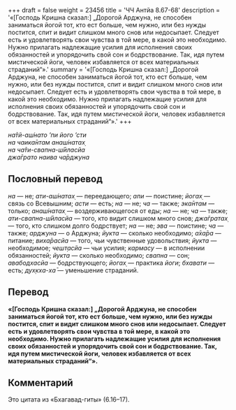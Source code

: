 +++
draft = false
weight = 23456
title = 'ЧЧ Антйа 8.67-68'
description = '«[Господь Кришна сказал:] „Дорогой Арджуна, не способен заниматься йогой тот, кто ест больше, чем нужно, или без нужды постится, спит и видит слишком много снов или недосыпает. Следует есть и удовлетворять свои чувства в той мере, в какой это необходимо. Нужно прилагать надлежащие усилия для исполнения своих обязанностей и упорядочить свой сон и бодрствование. Так, идя путем мистической йоги, человек избавляется от всех материальных страданий“».'
summary = '«[Господь Кришна сказал:] „Дорогой Арджуна, не способен заниматься йогой тот, кто ест больше, чем нужно, или без нужды постится, спит и видит слишком много снов или недосыпает. Следует есть и удовлетворять свои чувства в той мере, в какой это необходимо. Нужно прилагать надлежащие усилия для исполнения своих обязанностей и упорядочить свой сон и бодрствование. Так, идя путем мистической йоги, человек избавляется от всех материальных страданий“».'
+++

_на̄тй-аш́нато ’пи його ’сти  
на чаика̄нтам анаш́натах̣  
на ча̄ти-свапна-ш́ӣласйа  
джа̄грато наива ча̄рджуна_

## Пословный перевод

_на_ — не; _ати_\-_аш́натах̣_ — переедающего; _апи_ — поистине; _йогах̣_ — связь со Всевышним; _асти_ — есть; _на_ — не; _ча_ — также; _эка̄нтам_ — только; _анаш́натах̣_ — воздерживающегося от еды; _на_ — не; _ча_ — также; _ати_\-_свапна_\-_ш́ӣласйа_ — того, кто видит слишком много снов; _джа̄гратах̣_ — того, кто слишком долго бодрствует; _на_ — не; _эва_ — поистине; _ча_ — также; _арджуна_ — о Арджуна; _йукта_ — сколько необходимо; _а̄ха̄ра_ — питание; _виха̄расйа_ — того, чьи чувственные удовольствия; _йукта_ — необходимое; _чешт̣асйа_ — чьи усилия; _кармасу_ — в исполнении обязанностей; _йукта_ — сколько необходимо; _свапна_ — сон; _авабодхасйа_ — бодрствующего; _йогах̣_ — практика _йоги_; _бхавати_ — есть; _дух̣кха_\-_ха̄_ — уменьшение страданий.

## Перевод

**«\[Господь Кришна сказал:\] „Дорогой Арджуна, не способен заниматься йогой тот, кто ест больше, чем нужно, или без нужды постится, спит и видит слишком много снов или недосыпает. Следует есть и удовлетворять свои чувства в той мере, в какой это необходимо. Нужно прилагать надлежащие усилия для исполнения своих обязанностей и упорядочить свой сон и бодрствование. Так, идя путем мистической йоги, человек избавляется от всех материальных страданий“».**

## Комментарий

Это цитата из «Бхагавад-гиты» (6.16–17).
